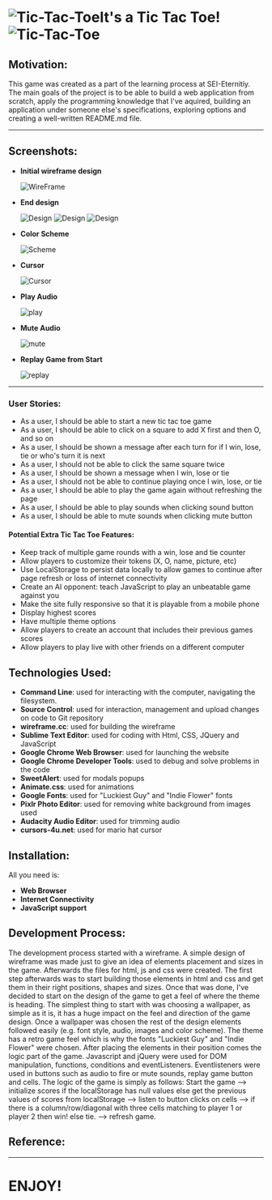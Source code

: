 # ![Tic-Tac-Toe](http://i63.tinypic.com/691ee0.png)It's a Tic Tac Toe! ![Tic-Tac-Toe](http://i66.tinypic.com/2epn9fc.png)

## Motivation:

This game was created as a part of the learning process at SEI-Eternitiy. The main goals of the project is to be able to build a web application from scratch, apply the programming knowledge that I've aquired, building an application under someone else's specifications, exploring options and creating a well-written README.md file.

---

## Screenshots:
- **Initial wireframe design** 

  ![WireFrame](http://i63.tinypic.com/24pjghi.png)
- **End design**

   ![Design](http://i66.tinypic.com/1zzqbo.png)
   ![Design](http://i66.tinypic.com/al470p.png)
   ![Design](http://i65.tinypic.com/10dfoyr.png)
- **Color Scheme**

   ![Scheme](http://i67.tinypic.com/qoc85e.jpg)
- **Cursor**

   ![Cursor](http://i64.tinypic.com/2qcfn10.png)
   
- **Play Audio**

   ![play](http://i68.tinypic.com/zush6q.png)

- **Mute Audio**

   ![mute](http://i64.tinypic.com/r8hxqh.png)

- **Replay Game from Start**

   ![replay](http://i65.tinypic.com/2hzi8er.png)


---

### User Stories:

- As a user, I should be able to start a new tic tac toe game
- As a user, I should be able to click on a square to add X first and then O, and so on
- As a user, I should be shown a message after each turn for if I win, lose, tie or who's turn it is next
- As a user, I should not be able to click the same square twice
- As a user, I should be shown a message when I win, lose or tie
- As a user, I should not be able to continue playing once I win, lose, or tie
- As a user, I should be able to play the game again without refreshing the page
- As a user, I should be able to play sounds when clicking sound button
- As a user, I should be able to mute sounds when clicking mute button

#### Potential Extra Tic Tac Toe Features:

- Keep track of multiple game rounds with a win, lose and tie counter
- Allow players to customize their tokens (X, O, name, picture, etc)
- Use LocalStorage to persist data locally to allow games to continue after page refresh or loss of internet connectivity
- Create an AI opponent: teach JavaScript to play an unbeatable game against you
- Make the site fully responsive so that it is playable from a mobile phone
- Display highest scores
- Have multiple theme options
- Allow players to create an account that includes their previous games scores
- Allow players to play live with other friends on a different computer 

## Technologies Used:
- **Command Line**: used for interacting with the computer, navigating the filesystem.
- **Source Control**: used for interaction, management and upload changes on code to Git repository
- **wireframe.cc**: used for building the wireframe
- **Sublime Text Editor**: used for coding with Html, CSS, JQuery and JavaScript
- **Google Chrome Web Browser**: used for launching the website
- **Google Chrome Developer Tools**: used to debug and solve problems in the code
- **SweetAlert**: used for modals popups
- **Animate.css**: used for animations
- **Google Fonts**: used for "Luckiest Guy" and "Indie Flower" fonts
- **Pixlr Photo Editor**: used for removing white background from images used
- **Audacity Audio Editor**: used for trimming audio 
- **cursors-4u.net**: used for mario hat cursor

## Installation:
All you need is:
- **Web Browser**
- **Internet Connectivity**
- **JavaScript support**

## Development Process:
The development process started with a wireframe. A simple design of wireframe was made just to give an idea of elements placement and sizes in the game. Afterwards the files for html, js and css were created. The first step afterwards was to start building those elements in html and css and get them in their right positions, shapes and sizes. Once that was done, I've decided to start on the design of the game to get a feel of where the theme is heading. The simplest thing to start with was choosing a wallpaper, as simple as it is, it has a huge impact on the feel and direction of the game design. Once a wallpaper was chosen the rest of the design elements followed easily (e.g. font style, audio, images and color scheme). The theme has a retro game feel which is why the fonts "Luckiest Guy" and "Indie Flower" were chosen. After placing the elements in their position comes the logic part of the game. Javascript and jQuery were used for DOM manipulation, functions, conditions and eventListeners. Eventlisteners were used in buttons such as audio to fire or mute sounds, replay game button and cells. The logic of the game is simply as follows: Start the game --> initialize scores if the localStorage has null values else get the previous values of scores from localStorage --> listen to button clicks on cells --> if there is a column/row/diagonal with three cells matching to player 1 or player 2 then win! else tie. --> refresh game.

## Reference:
---

<h1>ENJOY!</h1>
